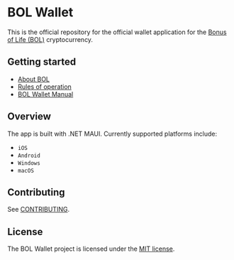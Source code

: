 # BOL Wallet

This is the official repository for the official wallet application for the [Bonus of Life (BOL)](https://1bol.org) cryptocurrency.

## Getting started

- [About BOL](https://www.1bol.org/about/)
- [Rules of operation](https://www.1bol.org/rules/)
- [BOL Wallet Manual](https://www.1bol.org/wallet-manuals/)

## Overview

The app is built with .NET MAUI. Currently supported platforms include:

- `iOS`
- `Android`
- `Windows`
- `macOS`

## Contributing

See [CONTRIBUTING](./CONTRIBUTING.md).

## License

The BOL Wallet project is licensed under the [MIT license](./LICENSE.txt).
